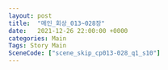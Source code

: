 ```yaml
---
layout: post
title:  "메인_회상_013~028장"
date:   2021-12-26 22:00:00 +0000
categories: Main
Tags: Story Main
SceneCode: ["scene_skip_cp013-028_q1_s10"]
---
```

